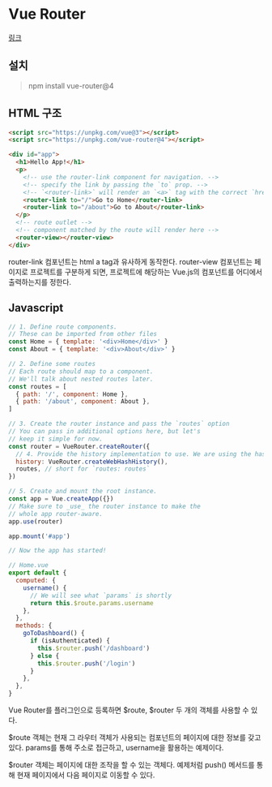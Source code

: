 # Vue Router
[링크](https://router.vuejs.org/introduction.html)

## 설치

> npm install vue-router@4

## HTML 구조

```html
<script src="https://unpkg.com/vue@3"></script>
<script src="https://unpkg.com/vue-router@4"></script>

<div id="app">
  <h1>Hello App!</h1>
  <p>
    <!-- use the router-link component for navigation. -->
    <!-- specify the link by passing the `to` prop. -->
    <!-- `<router-link>` will render an `<a>` tag with the correct `href` attribute -->
    <router-link to="/">Go to Home</router-link>
    <router-link to="/about">Go to About</router-link>
  </p>
  <!-- route outlet -->
  <!-- component matched by the route will render here -->
  <router-view></router-view>
</div>
```

router-link 컴포넌트는 html a tag과 유사하게 동작한다. router-view 컴포넌트는 페이지로 프로젝트를 구분하게 되면, 프로젝트에 해당하는 Vue.js의 컴포넌트를 어디에서 출력하는지를 정한다.

## Javascript

```js
// 1. Define route components.
// These can be imported from other files
const Home = { template: '<div>Home</div>' }
const About = { template: '<div>About</div>' }

// 2. Define some routes
// Each route should map to a component.
// We'll talk about nested routes later.
const routes = [
  { path: '/', component: Home },
  { path: '/about', component: About },
]

// 3. Create the router instance and pass the `routes` option
// You can pass in additional options here, but let's
// keep it simple for now.
const router = VueRouter.createRouter({
  // 4. Provide the history implementation to use. We are using the hash history for simplicity here.
  history: VueRouter.createWebHashHistory(),
  routes, // short for `routes: routes`
})

// 5. Create and mount the root instance.
const app = Vue.createApp({})
// Make sure to _use_ the router instance to make the
// whole app router-aware.
app.use(router)

app.mount('#app')

// Now the app has started!
```

```js
// Home.vue
export default {
  computed: {
    username() {
      // We will see what `params` is shortly
      return this.$route.params.username
    },
  },
  methods: {
    goToDashboard() {
      if (isAuthenticated) {
        this.$router.push('/dashboard')
      } else {
        this.$router.push('/login')
      }
    },
  },
}
```

Vue Router를 플러그인으로 등록하면 $route, $router 두 개의 객체를 사용할 수 있다.

$route 객체는 현재 그 라우터 객체가 사용되는 컴포넌트의 페이지에 대한 정보를 갖고 있다. params를 통해 주소로 접근하고, username을 활용하는 예제이다.

$router 객체는 페이지에 대한 조작을 할 수 있는 객체다. 예제처럼 push() 메서드를 통해 현재 페이지에서 다음 페이지로 이동할 수 있다.